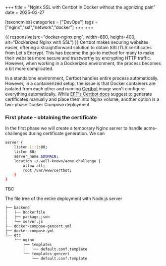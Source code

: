 +++ title = "Nginx SSL with Certbot in Docker without the agonizing pain" date = 2025-02-27

[taxonomies] categories = ["DevOps"] tags = ["nginx","ssl","network","docker"] +++
+++

{{ responsive(src="docker-nginx.png", width=690, height=400, alt="Dockerized Nginx with SSL") }}
Certbot makes securing websites easier, offering a straightforward solution to obtain SSL/TLS certificates from Let's Encrypt. This has become the go-to method for many to make their websites more secure and trustworthy by encrypting HTTP traffic. However, when working in a Dockerized environment, the process becomes a bit more complicated.

In a standalone environment, Certbot handles entire process automatically. However, in a containerized setup, the issue is that Docker containers are isolated from each other and running [Certbot](https://hub.docker.com/r/certbot/certbot) image won't configure everything automatically. While [EFF's Certbot docs](https://eff-certbot.readthedocs.io/en/latest/install.html) suggest to generate certificates manually and place them into Nginx volume, another option is a two-phase Docker Compose deployment.


### First phase - obtaining the certificate

In the first phase we will create a temporary Nginx server to handle acme-challenges during certificate generation. We can 

```bash
server {
    listen [::]:80;
    listen 80;
    server_name $DOMAIN;
    location ~/.well-known/acme-challenge {
        allow all;
        root /var/www/certbot;
    }
}
```

TBC

The file tree of the entire deployment with Node.js server 

```bash
├── backend
│   ├── Dockerfile
│   ├── package.json
│   └── server.js
├── docker-compose-gencert.yml
├── docker-compose.yml
└── etc
    └── nginx
        ├── templates
        │   └── default.conf.template
        └── templates-gencert
            └── default.conf.template
```
